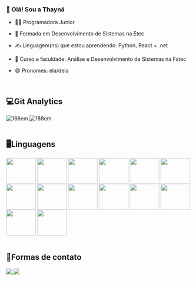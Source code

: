 ### 💬 Olá! Sou a Thayná

- 👩‍💻 Programadora Junior
- 🌱 Formada em Desenvolvimento de Sistemas na Etec
- ✍️ Linguagem(ns) que estou aprendendo: Python, React + .net
- 📓 Curso e faculdade: Análise e Desenvolvimento de Sistemas na Fatec
- 😄 Pronomes: ela/dela

   <br>
<div>
    <h2>💻Git Analytics</h2>
    <img src="https://github-readme-stats.vercel.app/api?username=thayM&show_icons=true&theme=tokyonight&include_all_comits=true&count_private=true" alt="188em">
    <img src="https://github-readme-stats.vercel.app/api/top-langs/?username=thayM&layout=compact&langs_count=16&theme=tokyonight" alt="188em">
</div>

   <br>
<div>
  <h2>🖥️Linguagens</h2>
  <link rel="stylesheet" href="https://cdn.jsdelivr.net/gh/devicons/devicon@v2.15.1/devicon.min.css">
    <img align="center" height="70" width="80" src="https://cdn.jsdelivr.net/gh/devicons/devicon/icons/php/php-original.svg" />
    <img align="center" height="70" width="80" src="https://cdn.jsdelivr.net/gh/devicons/devicon/icons/mysql/mysql-original-wordmark.svg" />
    <img align="center" height="70" width="80" src="https://cdn.jsdelivr.net/gh/devicons/devicon/icons/javascript/javascript-original.svg" />
    <img align="center" height="70" width="80" src="https://cdn.jsdelivr.net/gh/devicons/devicon/icons/css3/css3-original-wordmark.svg"/>
    <img align="center" height="70" width="80" src="https://cdn.jsdelivr.net/gh/devicons/devicon/icons/html5/html5-original-wordmark.svg" />  
    <img align="center" height="70" width="80" src="https://cdn.jsdelivr.net/gh/devicons/devicon/icons/python/python-original.svg" />
    <img align="center" height="70" width="80" src="https://cdn.jsdelivr.net/gh/devicons/devicon/icons/bootstrap/bootstrap-original-wordmark.svg" /> 
    <img align="center" height="70" width="80" src="https://cdn.jsdelivr.net/gh/devicons/devicon/icons/angularjs/angularjs-original.svg" /> 
    <img align="center" height="70" width="80" src="https://cdn.jsdelivr.net/gh/devicons/devicon/icons/ionic/ionic-original-wordmark.svg" /> 
   <img align="center" height="70" width="80" src="https://cdn.jsdelivr.net/gh/devicons/devicon@latest/icons/laravel/laravel-original-wordmark.svg" />
   <img align="center" height="70" width="80" src="https://cdn.jsdelivr.net/gh/devicons/devicon@latest/icons/c/c-original.svg" />
   <img align="center" height="70" width="80" src="https://cdn.jsdelivr.net/gh/devicons/devicon@latest/icons/cplusplus/cplusplus-original.svg" />
   <img align="center" height="70" width="80" src="https://cdn.jsdelivr.net/gh/devicons/devicon@latest/icons/cplusplus/cplusplus-original.svg" />
   <img align="center" height="70" width="80" src="https://cdn.jsdelivr.net/gh/devicons/devicon@latest/icons/cplusplus/cplusplus-original.svg" />
          
</div>
   <br>
   <div>
    <h2>🤳Formas de contato</h2>
        <a href="https://www.linkedin.com/in/thayná-marostica-3b380b2a2" target="_blank"><img src="https://img.shields.io/badge/LinkedIn-0077B5?style=for-the-badge&logo=linkedin&logoColor=white" target="_blank"</a>
        <a href="mailto:thaynamm.contato@gmail.com" target="_blank"><img src="https://img.shields.io/badge/Gmail-D14836?style=for-the-badge&logo=gmail&logoColor=white" target="_blank"</a>
   </div>
